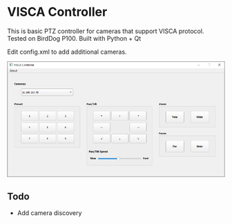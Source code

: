 # VISCA Controller
 
This is basic PTZ controller for cameras that support VISCA protocol. Tested on BirdDog P100.
Built with Python + Qt

Edit config.xml to add additional cameras.

![Visca Controller Screenshot](visca-controller-screenshot.png)

## Todo
- Add camera discovery